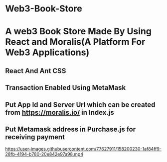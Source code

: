 # Web3-Book-Store

# A web3 Book Store Made By Using React and Moralis(A Platform For Web3 Applications)

## React And Ant CSS

## Transaction Enabled Using MetaMask


## Put App Id and Server Url which can be created from https://moralis.io/  in Index.js

## Put Metamask address in Purchase.js for receiving payment




https://user-images.githubusercontent.com/77627911/158200230-1af84ff9-28fb-4194-b780-20e842e97a98.mp4

